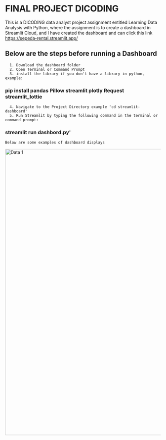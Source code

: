 # FINAL PROJECT DICODING
This is a DICODING data analyst project assignment entitled Learning Data Analysis with Python, where the assignment is to create a dashboard in Streamlit Cloud, and I have created the dashboard and can click this link https://sepeda-rental.streamlit.app/
## Below are the steps before running a Dashboard
      1. Download the dashboard folder
      2. Open Terminal or Command Prompt
      3. install the library if you don't have a library in python, example:
### pip install  pandas Pillow streamlit plotly Request streamlit_lottie
      4. Navigate to the Project Directory example 'cd streamlit-dashboard'
      5. Run Streamlit by typing the following command in the terminal or command prompt: 
### streamlit run dashbord.py'
    Below are some examples of dashboard displays    
<img width="925" alt="Data 1" src="https://github.com/salsadnn/Data-Analist/assets/159113713/7725e41a-b1e6-47c6-ae42-84bc14717489">
